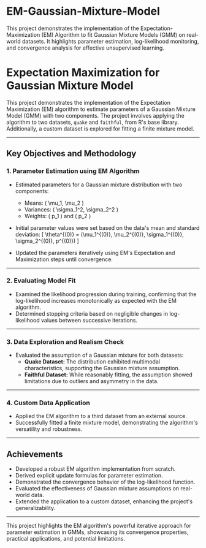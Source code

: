 # EM-Gaussian-Mixture-Model
This project demonstrates the implementation of the Expectation-Maximization (EM) Algorithm to fit Gaussian Mixture Models (GMM) on real-world datasets. It highlights parameter estimation, log-likelihood monitoring, and convergence analysis for effective unsupervised learning.

# Expectation Maximization for Gaussian Mixture Model

This project demonstrates the implementation of the Expectation Maximization (EM) algorithm to estimate parameters of a Gaussian Mixture Model (GMM) with two components. The project involves applying the algorithm to two datasets, `quake` and `faithful`, from R's base library. Additionally, a custom dataset is explored for fitting a finite mixture model.

---

## **Key Objectives and Methodology**

### 1. **Parameter Estimation using EM Algorithm**
- Estimated parameters for a Gaussian mixture distribution with two components:
  - Means: \( \mu_1, \mu_2 \)
  - Variances: \( \sigma_1^2, \sigma_2^2 \)
  - Weights: \( p_1 \) and \( p_2 \)
  
- Initial parameter values were set based on the data's mean and standard deviation:
  \[
  \theta^{(0)} = (\mu_1^{(0)}, \mu_2^{(0)}, \sigma_1^{(0)}, \sigma_2^{(0)}, p^{(0)})
  \]
  
- Updated the parameters iteratively using EM's Expectation and Maximization steps until convergence.

---

### 2. **Evaluating Model Fit**
- Examined the likelihood progression during training, confirming that the log-likelihood increases monotonically as expected with the EM algorithm.
- Determined stopping criteria based on negligible changes in log-likelihood values between successive iterations.

---

### 3. **Data Exploration and Realism Check**
- Evaluated the assumption of a Gaussian mixture for both datasets:
  - **Quake Dataset:** The distribution exhibited multimodal characteristics, supporting the Gaussian mixture assumption.
  - **Faithful Dataset:** While reasonably fitting, the assumption showed limitations due to outliers and asymmetry in the data.

---

### 4. **Custom Data Application**
- Applied the EM algorithm to a third dataset from an external source.
- Successfully fitted a finite mixture model, demonstrating the algorithm's versatility and robustness.

---

## **Achievements**
- Developed a robust EM algorithm implementation from scratch.
- Derived explicit update formulas for parameter estimation.
- Demonstrated the convergence behavior of the log-likelihood function.
- Evaluated the effectiveness of Gaussian mixture assumptions on real-world data.
- Extended the application to a custom dataset, enhancing the project's generalizability.

---

This project highlights the EM algorithm's powerful iterative approach for parameter estimation in GMMs, showcasing its convergence properties, practical applications, and potential limitations.



